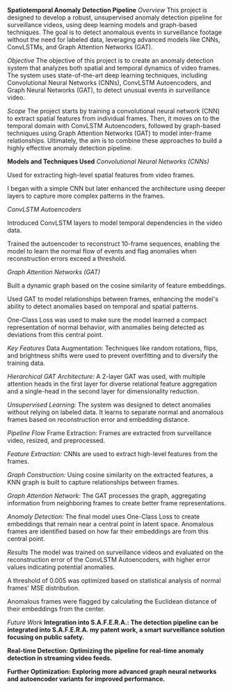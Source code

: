 **Spatiotemporal Anomaly Detection Pipeline**
*Overview*
This project is designed to develop a robust, unsupervised anomaly detection pipeline for surveillance videos, using deep learning models and graph-based techniques. 
The goal is to detect anomalous events in surveillance footage without the need for labeled data, leveraging advanced models like CNNs, ConvLSTMs, and Graph Attention Networks (GAT).

*Objective*
The objective of this project is to create an anomaly detection system that analyzes both spatial and temporal dynamics of video frames. 
The system uses state-of-the-art deep learning techniques, including Convolutional Neural Networks (CNNs), ConvLSTM Autoencoders, and Graph Neural Networks (GAT), to detect unusual events in surveillance video.

*Scope*
The project starts by training a convolutional neural network (CNN) to extract spatial features from individual frames. 
Then, it moves on to the temporal domain with ConvLSTM Autoencoders, followed by graph-based techniques using Graph Attention Networks (GAT) to model 
inter-frame relationships. Ultimately, the aim is to combine these approaches to build a highly effective anomaly detection pipeline.

**Models and Techniques Used**
*Convolutional Neural Networks (CNNs)*

Used for extracting high-level spatial features from video frames.

I began with a simple CNN but later enhanced the architecture using deeper layers to capture more complex patterns in the frames.

*ConvLSTM Autoencoders*

Introduced ConvLSTM layers to model temporal dependencies in the video data.

Trained the autoencoder to reconstruct 10-frame sequences, enabling the model to learn the normal flow of events and flag anomalies when reconstruction errors exceed a threshold.

*Graph Attention Networks (GAT)*

Built a dynamic graph based on the cosine similarity of feature embeddings.

Used GAT to model relationships between frames, enhancing the model's ability to detect anomalies based on temporal and spatial patterns.

One-Class Loss was used to make sure the model learned a compact representation of normal behavior, with anomalies being detected as deviations from this central point.

*Key Features*
Data Augmentation: Techniques like random rotations, flips, and brightness shifts were used to prevent overfitting and to diversify the training data.

*Hierarchical GAT Architecture:* A 2-layer GAT was used, with multiple attention heads in the first layer for diverse relational feature aggregation and a 
single-head in the second layer for dimensionality reduction.

*Unsupervised Learning:* The system was designed to detect anomalies without relying on labeled data. It learns to separate normal and 
anomalous frames based on reconstruction error and embedding distance.

*Pipeline Flow*
Frame Extraction: Frames are extracted from surveillance video, resized, and preprocessed.

*Feature Extraction:* CNNs are used to extract high-level features from the frames.

*Graph Construction:* Using cosine similarity on the extracted features, a KNN graph is built to capture relationships between frames.

*Graph Attention Network:* The GAT processes the graph, aggregating information from neighboring frames to create better frame representations.

*Anomaly Detection:* The final model uses One-Class Loss to create embeddings that remain near a central point in latent space. Anomalous frames are identified based on how far their embeddings are from this central point.

*Results*
The model was trained on surveillance videos and evaluated on the reconstruction error of the ConvLSTM Autoencoders, with higher error values indicating potential anomalies.

A threshold of 0.005 was optimized based on statistical analysis of normal frames' MSE distribution.

Anomalous frames were flagged by calculating the Euclidean distance of their embeddings from the center.

*Future Work*
**Integration into S.A.F.E.R.A.: The detection pipeline can be integrated into S.A.F.E.R.A. my patent work, a smart surveillance solution focusing on public safety.**

**Real-time Detection: Optimizing the pipeline for real-time anomaly detection in streaming video feeds.**

**Further Optimization: Exploring more advanced graph neural networks and autoencoder variants for improved performance.**

